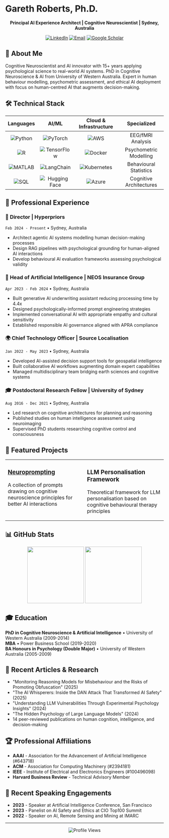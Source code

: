 # Gareth Roberts, Ph.D.

<div align="center">
  
  **Principal AI Experience Architect | Cognitive Neuroscientist | Sydney, Australia**
  
  [![LinkedIn](https://img.shields.io/badge/LinkedIn-0077B5?style=flat&logo=linkedin&logoColor=white)](https://linkedin.com/in/dr-gareth-roberts)
  [![Email](https://img.shields.io/badge/Email-D14836?style=flat&logo=gmail&logoColor=white)](mailto:gareth.roberts@ieee.org)
  [![Google Scholar](https://img.shields.io/badge/Google_Scholar-4285F4?style=flat&logo=google-scholar&logoColor=white)](https://scholar.google.com/citations?user=YOUR_ID)
  
</div>

## 👋 About Me

Cognitive Neuroscientist and AI innovator with 15+ years applying psychological science to real-world AI systems. PhD in Cognitive Neuroscience & AI from University of Western Australia. Expert in human behaviour modelling, psychometric assessment, and ethical AI deployment with focus on human-centred AI that augments decision-making.

## 🛠️ Technical Stack

<div align="center">

| Languages | AI/ML | Cloud & Infrastructure | Specialized |
|:---------:|:-----:|:---------------------:|:-----------:|
| ![Python](https://img.shields.io/badge/Python-3776AB?style=for-the-badge&logo=python&logoColor=white) | ![PyTorch](https://img.shields.io/badge/PyTorch-EE4C2C?style=for-the-badge&logo=pytorch&logoColor=white) | ![AWS](https://img.shields.io/badge/AWS-232F3E?style=for-the-badge&logo=amazon-aws&logoColor=white) | EEG/fMRI Analysis |
| ![R](https://img.shields.io/badge/R-276DC3?style=for-the-badge&logo=r&logoColor=white) | ![TensorFlow](https://img.shields.io/badge/TensorFlow-FF6F00?style=for-the-badge&logo=tensorflow&logoColor=white) | ![Docker](https://img.shields.io/badge/Docker-2496ED?style=for-the-badge&logo=docker&logoColor=white) | Psychometric Modelling |
| ![MATLAB](https://img.shields.io/badge/MATLAB-0076A8?style=for-the-badge&logo=mathworks&logoColor=white) | ![LangChain](https://img.shields.io/badge/LangChain-1C3C3C?style=for-the-badge&logo=langchain&logoColor=white) | ![Kubernetes](https://img.shields.io/badge/Kubernetes-326CE5?style=for-the-badge&logo=kubernetes&logoColor=white) | Behavioural Statistics |
| ![SQL](https://img.shields.io/badge/SQL-4479A1?style=for-the-badge&logo=mysql&logoColor=white) | ![Hugging Face](https://img.shields.io/badge/🤗_Hugging_Face-FFD21E?style=for-the-badge) | ![Azure](https://img.shields.io/badge/Azure-0078D4?style=for-the-badge&logo=microsoft-azure&logoColor=white) | Cognitive Architectures |

</div>

## 💼 Professional Experience

### 🚀 **Director** | Hyperpriors
`Feb 2024 - Present` • Sydney, Australia
- Architect agentic AI systems modelling human decision-making processes
- Design RAG pipelines with psychological grounding for human-aligned AI interactions
- Develop behavioural AI evaluation frameworks assessing psychological validity

### 🏥 **Head of Artificial Intelligence** | NEOS Insurance Group  
`Apr 2023 - Feb 2024` • Sydney, Australia
- Built generative AI underwriting assistant reducing processing time by 4.4x
- Designed psychologically-informed prompt engineering strategies
- Implemented conversational AI with appropriate empathy and cultural sensitivity
- Established responsible AI governance aligned with APRA compliance

### 🌍 **Chief Technology Officer** | Source Localisation
`Jan 2022 - May 2023` • Sydney, Australia
- Developed AI-assisted decision support tools for geospatial intelligence
- Built collaborative AI workflows augmenting domain expert capabilities
- Managed multidisciplinary team bridging earth sciences and cognitive systems

### 🎓 **Postdoctoral Research Fellow** | University of Sydney
`Aug 2016 - Dec 2021` • Sydney, Australia
- Led research on cognitive architectures for planning and reasoning
- Published studies on human intelligence assessment using neuroimaging
- Supervised PhD students researching cognitive control and consciousness

## 🚀 Featured Projects

<table>
<tr>
<td width="50%" valign="top">

### [Neuroprompting](https://www.neuroprompting.xyz)
A collection of prompts drawing on cognitive neuroscience principles for better AI interactions

</td>
<td width="50%" valign="top">

### LLM Personalisation Framework
Theoretical framework for LLM personalisation based on cognitive behavioural therapy principles

</td>
</tr>
</table>

## 📊 GitHub Stats

<div align="center">
  <img height="180em" src="https://github-readme-stats.vercel.app/api?username=dr-gareth-roberts&show_icons=true&theme=default&include_all_commits=true&count_private=true&hide_border=true"/>
  <img height="180em" src="https://github-readme-stats.vercel.app/api/top-langs/?username=dr-gareth-roberts&layout=compact&langs_count=8&theme=default&hide_border=true"/>
</div>

## 🎓 Education

**PhD in Cognitive Neuroscience & Artificial Intelligence** • University of Western Australia (2009-2014)  
**MBA** • Power Business School (2019-2020)  
**BA Honours in Psychology (Double Major)** • University of Western Australia (2005-2009)

## 📝 Recent Articles & Research

- "Monitoring Reasoning Models for Misbehaviour and the Risks of Promoting Obfuscation" (2025)
- "The AI Whisperers: Inside the DAN Attack That Transformed AI Safety" (2025)
- "Understanding LLM Vulnerabilities Through Experimental Psychology Insights" (2024)
- "The Hidden Psychology of Large Language Models" (2024)
- 14 peer-reviewed publications on human cognition, intelligence, and decision-making

## 🏆 Professional Affiliations

- **AAAI** - Association for the Advancement of Artificial Intelligence (#643718)
- **ACM** - Association for Computing Machinery (#2394181)
- **IEEE** - Institute of Electrical and Electronics Engineers (#100496098)
- **Harvard Business Review** - Technical Advisory Member

## 🎤 Recent Speaking Engagements

- **2023** - Speaker at Artificial Intelligence Conference, San Francisco
- **2023** - Panelist on AI Safety and Ethics at CIO Top100 Summit
- **2022** - Speaker on AI, Remote Sensing and Mining at IMARC

---

<div align="center">
  
  ![Profile Views](https://komarev.com/ghpvc/?username=dr-gareth-roberts&color=blue&style=flat)
  
</div>
